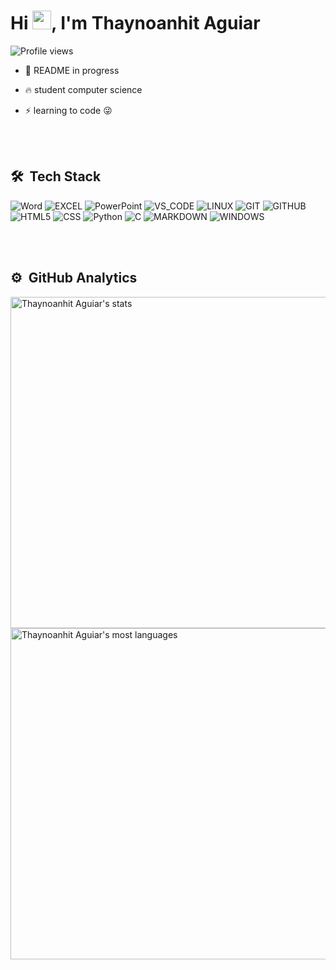 <h1 align="left">Hi <img src="https://raw.githubusercontent.com/kaueMarques/kaueMarques/master/hi.gif" height="30px">, I'm Thaynoanhit Aguiar</h1>
<p align="left"> <img src="https://komarev.com/ghpvc/?username=thaynaonhit&color=yellow" alt="Profile views" /> </p>

- 🚧 README in progress

- 🔥 student computer science

- ⚡ learning to code 😜

<br><br>

## 🛠 &nbsp;Tech Stack

![Word](https://img.shields.io/badge/Microsoft_Word-2B579A?logo=microsoft-word&logoColor=white&style=for-the-badge)
![EXCEL](https://img.shields.io/badge/Microsoft_Excel-217346?logo=microsoft-excel&logoColor=white&style=for-the-badge)
![PowerPoint](https://img.shields.io/badge/Microsoft_PowerPoint-B7472A?logo=microsoft-powerpoint&logoColor=white&style=for-the-badge)
![VS_CODE](https://img.shields.io/badge/VS_Code-007ACC?logo=visual-studio-code&logoColor=white&style=for-the-badge)
![LINUX](https://img.shields.io/badge/Linux-E34F26?logo=linux&logoColor=black&style=for-the-badge)
![GIT](https://img.shields.io/badge/Git-E34F26?logo=git&logoColor=white&style=for-the-badge)
![GITHUB](https://img.shields.io/badge/GitHub-330F63?style=for-the-badge&logo=github&logoColor=white)
![HTML5](https://img.shields.io/badge/html5-%23E34F26.svg?style=for-the-badge&logo=html5&logoColor=white)
![CSS](https://img.shields.io/badge/css-%231572B6.svg?style=for-the-badge&logo=css3&logoColor=white)
![Python](https://img.shields.io/badge/python-3670A0?style=for-the-badge&logo=python&logoColor=ffdd54)
![C](https://img.shields.io/badge/c-%2300599C.svg?style=for-the-badge&logo=c&logoColor=white)
![MARKDOWN](https://img.shields.io/badge/Markdown-000000?logo=markdown&logoColor=white&style=for-the-badge)
![WINDOWS](https://img.shields.io/badge/Windows-017AD7?logo=windows&logoColor=white&style=for-the-badge)


<br><br>

## ⚙️ &nbsp;GitHub Analytics

<p align="left">
<img width="530em" src="https://github-readme-stats.vercel.app/api?username=thaynoanhit&show_icons=true&theme=vision-friendly-dark&include_all_commits=true&count_private=true" alt="Thaynoanhit Aguiar's stats"/>
<img width="530em" src="https://github-readme-stats.vercel.app/api/top-langs/?username=thaynoanhit&layout=compact&theme=vision-friendly-dark&include_all_commits=true&count_private=true" alt="Thaynoanhit Aguiar's most languages"/>
</p>

<!--
**Thaynoanhit/Thaynoanhit** is a ✨ _special_ ✨ repository because its `README.md` (this file) appears on your GitHub profile.

Here are some ideas to get you started:

- 🔭 I’m currently working on ...
- 🌱 I’m currently learning ...
- 👯 I’m looking to collaborate on ...
- 🤔 I’m looking for help with ...
- 💬 Ask me about ...
- 📫 How to reach me: ...
- 😄 Pronouns: ...
- ⚡ Fun fact: ...
-->
